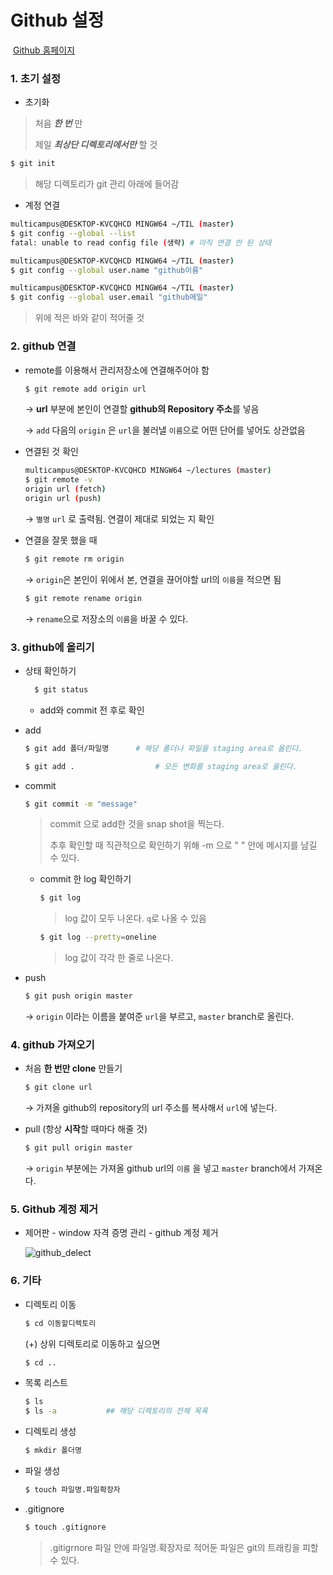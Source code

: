 # Github 설정

​	[Github 홈페이지](https://github.com/)



### 1. 초기 설정

- 초기화

> 처음 ***한 번*** 만
>
> 제일 ***최상단 디렉토리에서만***  할 것

```bash
$ git init
```

> 해당 디렉토리가 git 관리 아래에 들어감

- 계정 연결

```bash
multicampus@DESKTOP-KVCQHCD MINGW64 ~/TIL (master)
$ git config --global --list
fatal: unable to read config file (생략) # 아직 연결 안 된 상태

multicampus@DESKTOP-KVCQHCD MINGW64 ~/TIL (master)
$ git config --global user.name "github이름"

multicampus@DESKTOP-KVCQHCD MINGW64 ~/TIL (master)
$ git config --global user.email "github메일"
```

> 위에 적은 바와 같이 적어줄 것



### 2. github 연결

- remote를 이용해서 관리저장소에 연결해주어야 함

  ```bash
  $ git remote add origin url
  ```

  → **url** 부분에 본인이 연결할 **github의 Repository  주소**를 넣음

  → `add` 다음의 `origin` 은 `url`을 불러낼 `이름`으로 어떤 단어를 넣어도 상관없음

- 연결된 것 확인

  ```bash
  multicampus@DESKTOP-KVCQHCD MINGW64 ~/lectures (master)
  $ git remote -v
  origin url (fetch)
  origin url (push)
  ```

  → `별명` `url` 로 출력됨. 연결이 제대로 되었는 지 확인



- 연결을 잘못 했을 때

  ```bash
  $ git remote rm origin
  ```

  → `origin`은 본인이 위에서 본, 연결을 끊어야할 url의 `이름`을 적으면 됨
  
  ```bash
  $ git remote rename origin
  ```
  
  → `rename`으로 저장소의 `이름`을 바꿀 수 있다.



### 3. github에 올리기

- 상태 확인하기

  ```bash
    $ git status
  ```

  - add와 commit 전 후로 확인

  

- add

  ```bash
  $ git add 폴더/파일명		# 해당 폴더나 파일을 staging area로 올린다.
  
  $ git add .				   # 모든 변화를 staging area로 올린다.
  ```

- commit

  ```bash
  $ git commit -m "message"
  ```

  > commit 으로 add한 것을  snap shot을 찍는다.
  >
  > 추후 확인할 때 직관적으로 확인하기 위해 -m 으로 " " 안에  메시지를 남길 수 있다.

  - commit 한 log 확인하기

    ```bash
    $ git log
    ```

    > log 값이 모두 나온다.  `q`로 나올 수 있음

    ```bash 
    $ git log --pretty=oneline
    ```

    > log 값이 각각 한 줄로 나온다.



- push

  ```bash
  $ git push origin master
  ```

  → `origin` 이라는 이름을 붙여준  `url`을 부르고, `master` branch로 올린다.



### 4. github 가져오기

- 처음 **한 번만 clone** 만들기

  ```bash
  $ git clone url
  ```

  → 가져올 github의 repository의 url 주소를 복사해서 `url`에 넣는다.



- pull (항상 **시작**할 때마다 해줄 것)

  ```bash
  $ git pull origin master
  ```

  → `origin` 부분에는 가져올 github url의 `이름` 을 넣고 `master` branch에서 가져온다.



### 5. Github 계정 제거

- 제어판 - window 자격 증명 관리 - github 계정 제거

  ![github_delect](https://img1.daumcdn.net/thumb/R1280x0/?scode=mtistory2&fname=https%3A%2F%2Fk.kakaocdn.net%2Fdn%2FHs4T3%2FbtqBqjc1zJ3%2F0a4omwWiL4chMHvjDXT3dK%2Fimg.png)



### 6. 기타

- 디렉토리 이동

  ```bash
  $ cd 이동할디렉토리
  ```

  (+) 상위 디렉토리로 이동하고 싶으면

  ```bash
  $ cd ..
  ```

- 목록 리스트

  ```bash
  $ ls
  $ ls -a			## 해당 디렉토리의 전체 목록
  ```

- 디렉토리 생성

  ```bash
  $ mkdir 폴더명
  ```

- 파일 생성

  ```bash
  $ touch 파일명.파일확장자
  ```

- .gitignore

  ```bash
  $ touch .gitignore
  ```

  > .gitigrnore 파일 안에 파일명.확장자로 적어둔 파일은 git의 트래킹을 피할 수 있다.